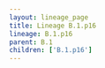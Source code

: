 ```yaml
---
layout: lineage_page
title: Lineage B.1.p16
lineage: B.1.p16
parent: B.1
children: ['B.1.p16']
---
```

